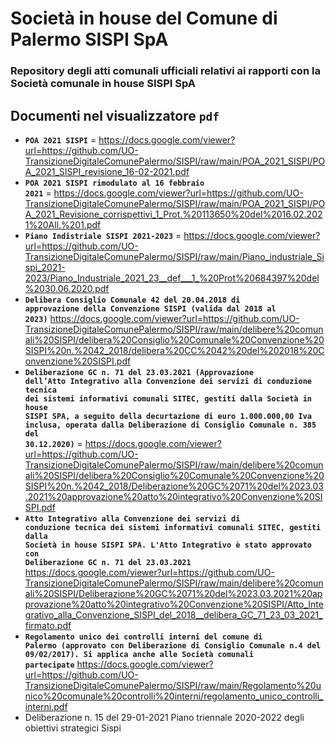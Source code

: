 # Società in house del Comune di Palermo SISPI SpA

### Repository degli atti comunali ufficiali relativi ai rapporti con la Società comunale in house SISPI SpA

## Documenti nel visualizzatore `pdf`
- <code>**POA 2021 SISPI**</code> = https://docs.google.com/viewer?url=https://github.com/UO-TransizioneDigitaleComunePalermo/SISPI/raw/main/POA_2021_SISPI/POA_2021_SISPI_revisione_16-02-2021.pdf
- <code>**POA 2021 SISPI rimodulato al 16 febbraio 2021**</code> =  https://docs.google.com/viewer?url=https://github.com/UO-TransizioneDigitaleComunePalermo/SISPI/raw/main/POA_2021_SISPI/POA_2021_Revisione_corrispettivi_1_Prot.%20113650%20del%2016.02.2021%20All.%201.pdf
- <code>**Piano Indistriale SISPI 2021-2023**</code> = https://docs.google.com/viewer?url=https://github.com/UO-TransizioneDigitaleComunePalermo/SISPI/raw/main/Piano_industriale_Sispi_2021-2023/Piano_Industriale_2021_23__def___1_%20Prot%20684397%20del%2030.06.2020.pdf
- <code>**Delibera Consiglio Comunale 42 del 20.04.2018 di approvazione della Convenzione SISPI (valida dal 2018 al 2023)**</code> https://docs.google.com/viewer?url=https://github.com/UO-TransizioneDigitaleComunePalermo/SISPI/raw/main/delibere%20comunali%20SISPI/delibera%20Consiglio%20Comunale%20Convenzione%20SISPI%20n.%2042_2018/delibera%20CC%2042%20del%202018%20Convenzione%20SISPI.pdf
- <code>**Deliberazione GC n. 71 del 23.03.2021 (Approvazione dell’Atto Integrativo alla Convenzione dei servizi di conduzione tecnica dei sistemi informativi comunali SITEC, gestiti dalla Società in house SISPI SPA, a seguito della decurtazione di euro 1.000.000,00 Iva inclusa, operata dalla Deliberazione di Consiglio Comunale n. 385 del 30.12.2020)**</code> = https://docs.google.com/viewer?url=https://github.com/UO-TransizioneDigitaleComunePalermo/SISPI/raw/main/delibere%20comunali%20SISPI/delibera%20Consiglio%20Comunale%20Convenzione%20SISPI%20n.%2042_2018/Deliberazione%20GC%2071%20del%2023.03.2021%20approvazione%20atto%20integrativo%20Convenzione%20SISPI.pdf
- <code>**Atto Integrativo alla Convenzione dei servizi di conduzione tecnica dei sistemi informativi comunali SITEC, gestiti dalla Società in house SISPI SPA. L'Atto Integrativo è stato approvato con Deliberazione GC n. 71 del 23.03.2021</code>** https://docs.google.com/viewer?url=https://github.com/UO-TransizioneDigitaleComunePalermo/SISPI/raw/main/delibere%20comunali%20SISPI/Deliberazione%20GC%2071%20del%2023.03.2021%20approvazione%20atto%20integrativo%20Convenzione%20SISPI/Atto_Integrativo_alla_Convenzione_SISPI_del_2018__delibera_GC_71_23_03_2021_firmato.pdf
- <code>**Regolamento unico dei controlli interni del comune di Palermo (approvato con Deliberazione di Consiglio Comunale n.4 del 09/02/2017). Si applica anche alle Società comunali partecipate**</code> https://docs.google.com/viewer?url=https://github.com/UO-TransizioneDigitaleComunePalermo/SISPI/raw/main/Regolamento%20unico%20comunale%20controlli%20interni/regolamento_unico_controlli_interni.pdf 
- Deliberazione n. 15 del 29-01-2021 Piano triennale 2020-2022 degli obiettivi strategici Sispi





